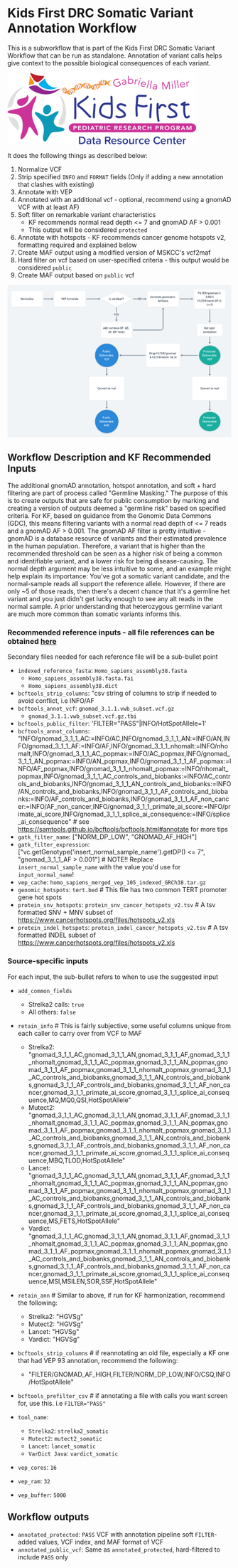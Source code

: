 # Kids First DRC Somatic Variant Annotation Workflow
This is a subworkflow that is part of the Kids First DRC Somatic Variant Workflow that can be run as standalone.
Annotation of variant calls helps give context to the possible biological consequences of each variant.

![data service logo](https://github.com/d3b-center/d3b-research-workflows/raw/master/doc/kfdrc-logo-sm.png)

It does the following things as described below:

1. Normalize VCF
1. Strip specified `INFO` and `FORMAT` fields (Only if adding a new annotation that clashes with existing)
1. Annotate with VEP
1. Annotated with an additional vcf - optional, recommend using a gnomAD VCF with at least AF)
1. Soft filter on remarkable variant characteristics
   - KF recommends normal read depth <= 7 and gnomAD AF > 0.001
   - This output will be considered `protected`
1. Annotate with hotspots - KF recommends cancer genome hotspots v2, formatting required and explained below
1. Create MAF output using a modified version of MSKCC's vcf2maf
1. Hard filter on vcf based on user-specified criteria - this output would be considered `public`
1. Create MAF output based on `public` vcf

![annot workflow flowchart](../docs/somatic_annotation_wf.png)

## Workflow Description and KF Recommended Inputs
The additional gnomAD annotation, hotspot annotation, and soft + hard filtering are part of process called "Germline Masking."
The purpose of this is to create outputs that are safe for public consumption by marking and creating a version of outputs deemed a "germline risk" based on specified criteria.
For KF, based on guidance from the Genomic Data Commons (GDC), this means filtering variants with a normal read depth of <= 7 reads and a gnomAD AF > 0.001.
The gnomAD AF filter is pretty intuitive - gnomAD is a database resource of variants and their estimated prevalence in the human population.
Therefore, a variant that is higher than the recommended threshold can be seen as a higher risk of being a common and identifiable variant, and a lower risk for being disease-causing.
The normal depth argument may be less intuitive to some, and an example might help explain its importance:
You've got a somatic variant candidate, and the normal-sample reads all support the reference allele.
However,  if there are only ~5 of those reads, then there's a decent chance that it's a germline het variant and you just didn't get lucky enough to see any alt reads in the normal sample.
A prior understanding that heterozygous germline variant are much more common than somatic variants informs this.

### Recommended reference inputs - all file references can be obtained [here](https://cavatica.sbgenomics.com/u/kfdrc-harmonization/kf-references/)
Secondary files needed for each reference file will be a sub-bullet point
 - `indexed_reference_fasta`: `Homo_sapiens_assembly38.fasta`
   - `Homo_sapiens_assembly38.fasta.fai`
   - `Homo_sapiens_assembly38.dict`
 - `bcftools_strip_columns`: "csv string of columns to strip if needed to avoid conflict, i.e INFO/AF
 - `bcftools_annot_vcf`: `gnomad_3.1.1.vwb_subset.vcf.gz`
   - `gnomad_3.1.1.vwb_subset.vcf.gz.tbi`
 - `bcftools_public_filter`: 'FILTER="PASS"|INFO/HotSpotAllele=1'
 - `bcftools_annot_columns`: "INFO/gnomad_3_1_1_AC:=INFO/AC,INFO/gnomad_3_1_1_AN:=INFO/AN,INFO/gnomad_3_1_1_AF:=INFO/AF,INFO/gnomad_3_1_1_nhomalt:=INFO/nhomalt,INFO/gnomad_3_1_1_AC_popmax:=INFO/AC_popmax,INFO/gnomad_3_1_1_AN_popmax:=INFO/AN_popmax,INFO/gnomad_3_1_1_AF_popmax:=INFO/AF_popmax,INFO/gnomad_3_1_1_nhomalt_popmax:=INFO/nhomalt_popmax,INFO/gnomad_3_1_1_AC_controls_and_biobanks:=INFO/AC_controls_and_biobanks,INFO/gnomad_3_1_1_AN_controls_and_biobanks:=INFO/AN_controls_and_biobanks,INFO/gnomad_3_1_1_AF_controls_and_biobanks:=INFO/AF_controls_and_biobanks,INFO/gnomad_3_1_1_AF_non_cancer:=INFO/AF_non_cancer,INFO/gnomad_3_1_1_primate_ai_score:=INFO/primate_ai_score,INFO/gnomad_3_1_1_splice_ai_consequence:=INFO/splice_ai_consequence" # see https://samtools.github.io/bcftools/bcftools.html#annotate for more tips
 - `gatk_filter_name`: ["NORM_DP_LOW", "GNOMAD_AF_HIGH"]
 - `gatk_filter_expression`: ["vc.getGenotype('insert_normal_sample_name').getDP() <= 7", "gnomad_3_1_1_AF > 0.001"] # NOTE!! Replace `insert_normal_sample_name` with the value you'd use for `input_normal_name`!
 - `vep_cache`: `homo_sapiens_merged_vep_105_indexed_GRCh38.tar.gz`
 - `genomic_hotspots`: `tert.bed` # This file has two common TERT promoter gene hot spots
 - `protein_snv_hotspots`: `protein_snv_cancer_hotspots_v2.tsv` # A tsv formatted SNV + MNV subset of https://www.cancerhotspots.org/files/hotspots_v2.xls
 - `protein_indel_hotspots`: `protein_indel_cancer_hotspots_v2.tsv` # A tsv formatted INDEL subset of https://www.cancerhotspots.org/files/hotspots_v2.xls

### Source-specific inputs
For each input, the sub-bullet refers to when to use the suggested input
 - `add_common_fields`
   - Strelka2 calls: `true`
   - All others: `false`
 - `retain_info` # This is fairly subjective, some useful columns unique from each caller to carry over from VCF to MAF
   - Strelka2: "gnomad_3_1_1_AC,gnomad_3_1_1_AN,gnomad_3_1_1_AF,gnomad_3_1_1_nhomalt,gnomad_3_1_1_AC_popmax,gnomad_3_1_1_AN_popmax,gnomad_3_1_1_AF_popmax,gnomad_3_1_1_nhomalt_popmax,gnomad_3_1_1_AC_controls_and_biobanks,gnomad_3_1_1_AN_controls_and_biobanks,gnomad_3_1_1_AF_controls_and_biobanks,gnomad_3_1_1_AF_non_cancer,gnomad_3_1_1_primate_ai_score,gnomad_3_1_1_splice_ai_consequence,MQ,MQ0,QSI,HotSpotAllele"
   - Mutect2: "gnomad_3_1_1_AC,gnomad_3_1_1_AN,gnomad_3_1_1_AF,gnomad_3_1_1_nhomalt,gnomad_3_1_1_AC_popmax,gnomad_3_1_1_AN_popmax,gnomad_3_1_1_AF_popmax,gnomad_3_1_1_nhomalt_popmax,gnomad_3_1_1_AC_controls_and_biobanks,gnomad_3_1_1_AN_controls_and_biobanks,gnomad_3_1_1_AF_controls_and_biobanks,gnomad_3_1_1_AF_non_cancer,gnomad_3_1_1_primate_ai_score,gnomad_3_1_1_splice_ai_consequence,MBQ,TLOD,HotSpotAllele"
   - Lancet: "gnomad_3_1_1_AC,gnomad_3_1_1_AN,gnomad_3_1_1_AF,gnomad_3_1_1_nhomalt,gnomad_3_1_1_AC_popmax,gnomad_3_1_1_AN_popmax,gnomad_3_1_1_AF_popmax,gnomad_3_1_1_nhomalt_popmax,gnomad_3_1_1_AC_controls_and_biobanks,gnomad_3_1_1_AN_controls_and_biobanks,gnomad_3_1_1_AF_controls_and_biobanks,gnomad_3_1_1_AF_non_cancer,gnomad_3_1_1_primate_ai_score,gnomad_3_1_1_splice_ai_consequence,MS,FETS,HotSpotAllele"
   - Vardict: "gnomad_3_1_1_AC,gnomad_3_1_1_AN,gnomad_3_1_1_AF,gnomad_3_1_1_nhomalt,gnomad_3_1_1_AC_popmax,gnomad_3_1_1_AN_popmax,gnomad_3_1_1_AF_popmax,gnomad_3_1_1_nhomalt_popmax,gnomad_3_1_1_AC_controls_and_biobanks,gnomad_3_1_1_AN_controls_and_biobanks,gnomad_3_1_1_AF_controls_and_biobanks,gnomad_3_1_1_AF_non_cancer,gnomad_3_1_1_primate_ai_score,gnomad_3_1_1_splice_ai_consequence,MSI,MSILEN,SOR,SSF,HotSpotAllele"
 - `retain_ann` # Similar to above, if run for KF harmonization, recommend the following:
   - Strelka2: "HGVSg"
   - Mutect2: "HGVSg"
   - Lancet: "HGVSg"
   - Vardict: "HGVSg"
 - `bcftools_strip_columns` # if reannotating an old file, especially a KF one that had VEP 93 annotation, recommend the following:
   - "FILTER/GNOMAD_AF_HIGH,FILTER/NORM_DP_LOW,INFO/CSQ,INFO/HotSpotAllele"
 - `bcftools_prefilter_csv` # if annotating a file with calls you want screen for, use this. i.e `FILTER="PASS"`

 - `tool_name`:
   - `Strelka2`: `strelka2_somatic`
   - `Mutect2`: `mutect2_somatic`
   - `Lancet`: `lancet_somatic`
   - `VarDict Java`: `vardict_somatic`
 - `vep_cores`: `16`
 - `vep_ram`: `32`
 - `vep_buffer`: `5000`

## Workflow outputs
 - `annotated_protected`: `PASS` VCF with annotation pipeline soft `FILTER`-added values, VCF index, and MAF format of VCF
 - `annotated_public_vcf`: Same as `annotated_protected`, hard-filtered to include `PASS` only
